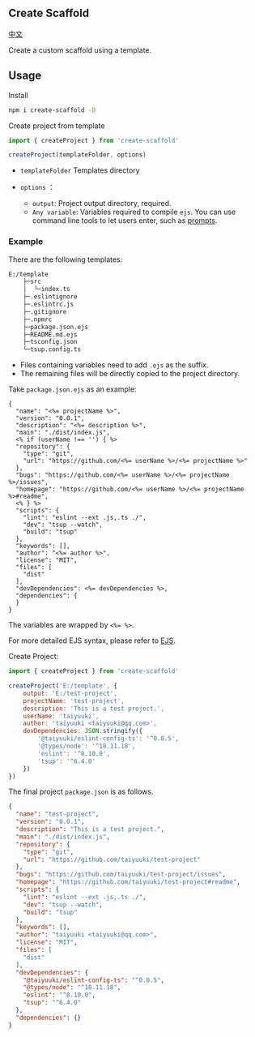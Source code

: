 ## Create Scaffold

[中文](./README_zh.md)

Create a custom scaffold using a template.

## Usage

Install

```bash
npm i create-scaffold -D
```

Create project from template

```ts
import { createProject } from 'create-scaffold'

createProject(templateFolder, options)
```

* `templateFolder` Templates directory

* `options` ：
  * `output`: Project output directory, required.
  * `Any variable`: Variables required to compile `ejs`. 
    You can use command line tools to let users enter, such as [prompts](https://github.com/terkelg/prompts).

### Example

There are the following templates:

```bash
E:/template
    ├─src
    │  └─index.ts
    ├─.eslintignore
    ├─.eslintrc.js
    ├─.gitignore
    ├─.npmrc
    ├─package.json.ejs
    ├─README.md.ejs
    ├─tsconfig.json
    └─tsup.config.ts
```

* Files containing variables need to add `.ejs` as the suffix.
* The remaining files will be directly copied to the project directory.

Take `package.json.ejs` as an example:

```ejs
{
  "name": "<%= projectName %>",
  "version": "0.0.1",
  "description": "<%= description %>",
  "main": "./dist/index.js",
  <% if (userName !== '') { %> 
  "repository": {
    "type": "git",
    "url": "https://github.com/<%= userName %>/<%= projectName %>"
  },
  "bugs": "https://github.com/<%= userName %>/<%= projectName %>/issues",
  "homepage": "https://github.com/<%= userName %>/<%= projectName %>#readme",
  <% } %>
  "scripts": {
    "lint": "eslint --ext .js,.ts ./",
    "dev": "tsup --watch",
    "build": "tsup"
  },
  "keywords": [],
  "author": "<%= author %>",
  "license": "MIT",
  "files": [
    "dist"
  ],
  "devDependencies": <%= devDependencies %>,
  "dependencies": {
  }
}
```

The variables are wrapped by `<%= %>`.

For more detailed EJS syntax, please refer to [EJS](https://ejs.co/index.html).

Create Project:

```js
import { createProject } from 'create-scaffold'

createProject('E:/template', {
    output: 'E:/test-project',
    projectName: 'test-project',
    description: 'This is a test project.',
    userName: 'taiyuuki',
    author: 'taiyuuki <taiyuuki@qq.com>',
    devDependencies: JSON.stringify({
        '@taiyuuki/eslint-config-ts': '^0.0.5',
        '@types/node': '^18.11.18',
        'eslint': '^8.10.0',
        'tsup': '^6.4.0'
    })
})
```

The final project `package.json` is as follows.

```json
{
  "name": "test-project",
  "version": "0.0.1",
  "description": "This is a test project.",
  "main": "./dist/index.js",
  "repository": {
    "type": "git",
    "url": "https://github.com/taiyuuki/test-project"
  },
  "bugs": "https://github.com/taiyuuki/test-project/issues",
  "homepage": "https://github.com/taiyuuki/test-project#readme",
  "scripts": {
    "lint": "eslint --ext .js,.ts ./",
    "dev": "tsup --watch",
    "build": "tsup"
  },
  "keywords": [],
  "author": "taiyuuki <taiyuuki@qq.com>",
  "license": "MIT",
  "files": [
    "dist"
  ],
  "devDependencies": {
    "@taiyuuki/eslint-config-ts": "^0.0.5",
    "@types/node": "^18.11.18",
    "eslint": "^8.10.0",
    "tsup": "^6.4.0"
  },
  "dependencies": {}
}
```

